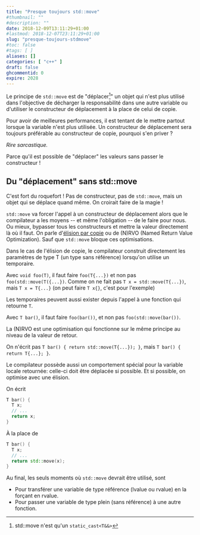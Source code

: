 ```yaml
---
title: "Presque toujours std::move"
#thumbnail: ""
#description: ""
date: 2018-12-09T13:11:29+01:00
#lastmod: 2018-12-07T23:11:29+01:00
slug: "presque-toujours-stdmove"
#toc: false
#tags: [ ]
aliases: []
categories: [ "c++" ]
draft: false
ghcommentid: 0
expire: 2028
---
```


Le principe de `std::move` est de "déplacer[^1]" un objet qui n'est plus utilisé dans l'objective de décharger la responsabilité dans une autre variable ou d'utiliser le constructeur de déplacement à la place de celui de copie.

[^1]: std::move n'est qu'un `static_cast<T&&>`

Pour avoir de meilleures performances, il est tentant de le mettre partout lorsque la variable n'est plus utilisée. Un constructeur de déplacement sera toujours préférable au constructeur de copie, pourquoi s'en priver ?

*Rire sarcastique.*

Parce qu'il est possible de "déplacer" les valeurs sans passer le constructeur !

## Du "déplacement" sans std::move

C'est fort du roquefort ! Pas de constructeur, pas de `std::move`, mais un objet qui se déplace quand même. On croirait faire de la magie !

`std::move` va forcer l'appel à un constructeur de déplacement alors que le compilateur a les moyens -- et même l'obligation -- de le faire pour nous. Ou mieux, bypasser tous les constructeurs et mettre la valeur directement là où il faut. On parle d'[élision par copie](https://en.cppreference.com/w/cpp/language/copy_elision) ou de (N)RVO (Named Return Value Optimization). Sauf que `std::move` bloque ces optimisations.

Dans le cas de l'élision de copie, le compilateur construit directement les paramètres de type T (un type sans référence) lorsqu'on utilise un temporaire.

Avec `void foo(T)`, il faut faire `foo(T{...})` et non pas `foo(std::move(T({...})`. Comme on ne fait pas `T x = std::move(T{...})`, mais `T x = T{...}` (on peut faire `T x{}`, c'est pour l'exemple)

Les temporaires peuvent aussi exister depuis l'appel à une fonction qui retourne `T`.

Avec `T bar()`, il faut faire `foo(bar())`, et non pas `foo(std::move(bar())`.

La (N)RVO est une optimisation qui fonctionne sur le même principe au niveau de la valeur de retour.

On n'écrit pas `T bar() { return std::move(T{...}); }`, mais `T bar() { return T{...}; }`.

Le compilateur possède aussi un comportement spécial pour la variable locale retournée: celle-ci doit être déplacée si possible. Et si possible, on optimise avec une élision.

On écrit

```cpp
T bar() {
  T x;
  // ...
  return x;
}
```

À la place de

```cpp
T bar() {
  T x;
  // ...
  return std::move(x);
}
```

Au final, les seuls moments où `std::move` devrait être utilisé, sont

- Pour transférer une variable de type référence (lvalue ou rvalue) en la forçant en rvalue.
- Pour passer une variable de type plein (sans référence) à une autre fonction.
